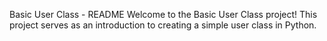 Basic User Class - README
Welcome to the Basic User Class project! This project serves as an introduction to creating a simple user class in Python.
